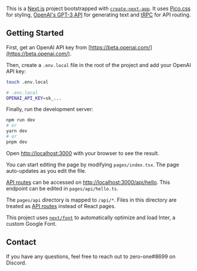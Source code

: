 This is a [Next.js](https://nextjs.org/) project bootstrapped with [`create-next-app`](https://github.com/vercel/next.js/tree/canary/packages/create-next-app). It uses [Pico.css](https://picocss.com/) for styling, [OpenAI's GPT-3 API](https://beta.openai.com/) for generating text and [tRPC](https://trpc.io/) for API routing.

## Getting Started

First, get an OpenAI API key from [https://beta.openai.com/](https://beta.openai.com/).

Then, create a `.env.local` file in the root of the project and add your OpenAI API key:

```bash
touch .env.local
```

```bash
# .env.local
OPENAI_API_KEY=sk_...
```

Finally, run the development server:

```bash
npm run dev
# or
yarn dev
# or
pnpm dev
```

Open [http://localhost:3000](http://localhost:3000) with your browser to see the result.

You can start editing the page by modifying `pages/index.tsx`. The page auto-updates as you edit the file.

[API routes](https://nextjs.org/docs/api-routes/introduction) can be accessed on [http://localhost:3000/api/hello](http://localhost:3000/api/hello). This endpoint can be edited in `pages/api/hello.ts`.

The `pages/api` directory is mapped to `/api/*`. Files in this directory are treated as [API routes](https://nextjs.org/docs/api-routes/introduction) instead of React pages.

This project uses [`next/font`](https://nextjs.org/docs/basic-features/font-optimization) to automatically optimize and load Inter, a custom Google Font.

## Contact

If you have any questions, feel free to reach out to zero-one#8699 on Discord.